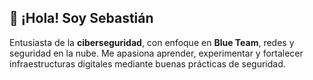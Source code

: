 ## 👋 ¡Hola! Soy **Sebastián**

Entusiasta de la **ciberseguridad**, con enfoque en **Blue Team**, redes y seguridad en la nube. Me apasiona aprender, experimentar y fortalecer infraestructuras digitales mediante buenas prácticas de seguridad. 


